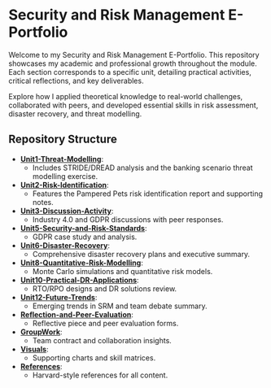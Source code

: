 # Security and Risk Management E-Portfolio

Welcome to my Security and Risk Management E-Portfolio. This repository showcases my academic and professional growth throughout the module. Each section corresponds to a specific unit, detailing practical activities, critical reflections, and key deliverables.

Explore how I applied theoretical knowledge to real-world challenges, collaborated with peers, and developed essential skills in risk assessment, disaster recovery, and threat modelling.



## Repository Structure
- **[Unit1-Threat-Modelling](Unit1-Threat-Modelling)**:
  - Includes STRIDE/DREAD analysis and the banking scenario threat modelling exercise.
- **[Unit2-Risk-Identification](Unit2-Risk-Identification)**:
  - Features the Pampered Pets risk identification report and supporting notes.
- **[Unit3-Discussion-Activity](Unit3-Discussion-Activity)**:
  - Industry 4.0 and GDPR discussions with peer responses.
- **[Unit5-Security-and-Risk-Standards](Unit5-Security-and-Risk-Standards)**:
  - GDPR case study and analysis.
- **[Unit6-Disaster-Recovery](Unit6-Disaster-Recovery)**:
  - Comprehensive disaster recovery plans and executive summary.
- **[Unit8-Quantitative-Risk-Modelling](Unit8-Quantitative-Risk-Modelling)**:
  - Monte Carlo simulations and quantitative risk models.
- **[Unit10-Practical-DR-Applications](Unit10-Practical-DR-Applications)**:
  - RTO/RPO designs and DR solutions review.
- **[Unit12-Future-Trends](Unit12-Future-Trends)**:
  - Emerging trends in SRM and team debate summary.
- **[Reflection-and-Peer-Evaluation](Reflection-and-Peer-Evaluation)**:
  - Reflective piece and peer evaluation forms.
- **[GroupWork](GroupWork)**:
  - Team contract and collaboration insights.
- **[Visuals](Visuals)**:
  - Supporting charts and skill matrices.
- **[References](References)**:
  - Harvard-style references for all content.
